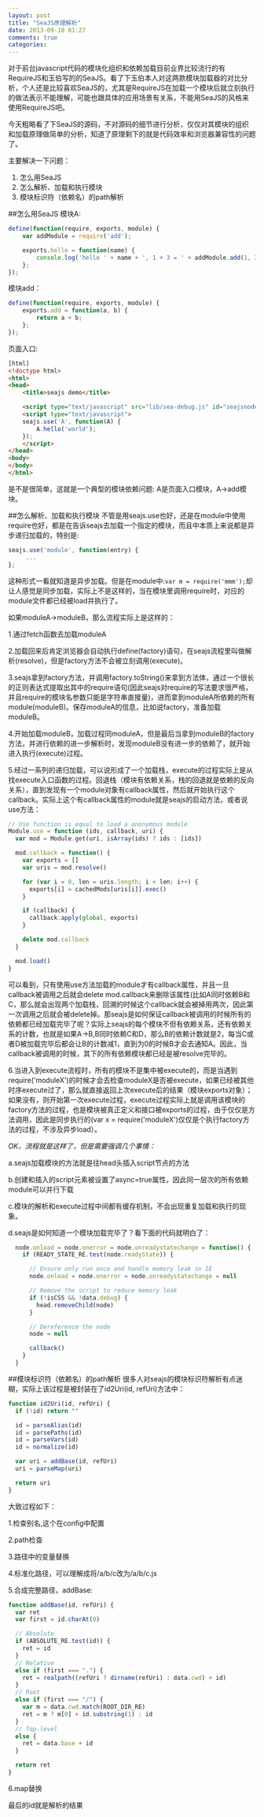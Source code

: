 ```yaml
---
layout: post
title: "SeaJS原理解析"
date: 2013-09-10 01:27
comments: true
categories: 
---
```


对于前台javascript代码的模块化组织和依赖加载目前业界比较流行的有RequireJS和玉伯写的的SeaJS。看了下玉伯本人对这两款模块加载器的对比分析，个人还是比较喜欢SeaJS的，尤其是RequireJS在加载一个模块后就立刻执行的做法表示不能理解，可能也跟具体的应用场景有关系，不能用SeaJS的风格来使用RequireJS吧。

今天粗略看了下SeaJS的源码，不对源码的细节进行分析，仅仅对其模块的组织和加载原理做简单的分析，知道了原理剩下的就是代码效率和浏览器兼容性的问题了。

主要解决一下问题：

1. 怎么用SeaJS
2. 怎么解析、加载和执行模块
3. 模块标识符（依赖名）的path解析

<!--more-->

##怎么用SeaJS
模块A:

``` javascript
define(function(require, exports, module) {
	var addModule = require('add');

	exports.hello = function(name) {
		console.log('hello ' + name + ', 1 + 3 = ' + addModule.add(1, 3));
	};
});
```

模块add：

``` javascript
define(function(require, exports, module) {
	exports.add = function(a, b) {
		return a + b;
	};
});
```

页面入口:

``` html
[html]
<!doctype html>
<html>
<head>
	<title>seajs demo</title>

	<script type="text/javascript" src="lib/sea-debug.js" id="seajsnode"></script>
	<script type="text/javascript">
	seajs.use('A', function(A) {
		A.hello('world');
	});
	</script>
</head>
<body>
</body>
</html>
```

是不是很简单，这就是一个典型的模块依赖问题: A是页面入口模块，A->add模块。

##怎么解析、加载和执行模块
不管是用seajs.use也好，还是在module中使用require也好，都是在告诉seajs去加载一个指定的模块，而且中本质上来说都是异步递归加载的，特别是:

``` javascript
seajs.use('module', function(entry) {
     ...
};
```

这种形式一看就知道是异步加载。但是在module中:`var m = require('mmm');`却让人感觉是同步加载，实际上不是这样的，当在模块里调用require时，对应的module文件都已经被load并执行了。

如果moduleA->moduleB，那么流程实际上是这样的：

1.通过fetch函数去加载moduleA

2.加载回来后肯定浏览器会自动执行define(factory)语句，在seajs流程里叫做解析(resolve)，但是factory方法不会被立刻调用(execute)。

3.seajs拿到factory方法，并调用factory.toString()来拿到方法体，通过一个很长的正则表达式提取出其中的require语句(因此seajs对require的写法要求很严格，并且require的模块名参数只能是字符串直接量)，进而拿到moduleA所依赖的所有module(moduleB)。保存moduleA的信息，比如说factory，准备加载moduleB。

4.开始加载moduleB，加载过程同moduleA，但是最后当拿到moduleB的factory方法，并进行依赖的进一步解析时，发现moduleB没有进一步的依赖了，就开始进入执行(execute)过程。

5.经过一系列的递归加载，可以说形成了一个加载栈，execute的过程实际上是从找execute入口函数的过程。回退栈（模块有依赖关系，栈的回退就是依赖的反向关系），直到发现有一个module对象有callback属性，然后就开始执行这个callback。实际上这个有callback属性的module就是seajs的启动方法，或者说use方法：

``` javascript
// Use function is equal to load a anonymous module
Module.use = function (ids, callback, uri) {
  var mod = Module.get(uri, isArray(ids) ? ids : [ids])

  mod.callback = function() {
    var exports = []
    var uris = mod.resolve()

    for (var i = 0, len = uris.length; i < len; i++) {
      exports[i] = cachedMods[uris[i]].exec()
    }

    if (callback) {
      callback.apply(global, exports)
    }

    delete mod.callback
  }

  mod.load()
}
```

可以看到，只有使用use方法加载的module才有callback属性，并且一旦callback被调用之后就会delete mod.callback来删除该属性(比如A同时依赖B和C，那么就会出现两个加载栈，回溯的时候这个callback就会被掉用两次，因此第一次调用之后就会被delete掉。那seajs是如何保证callback被调用的时候所有的依赖都已经加载完毕了呢？实际上seajs的每个模块不但有依赖关系，还有依赖关系的计数，也就是如果A->B,B同时依赖C和D，那么B的依赖计数就是2，每当C或者D被加载完毕后都会让B的计数减1，直到为0的时候B才会去通知A。因此，当callback被调用的时候，其下的所有依赖模块都已经是被resolve完毕的。

6.当进入到execute流程时，所有的模块不是集中被execute的，而是当遇到require('moduleX')的时候才会去检查moduleX是否被execute，如果已经被其他时序execute过了，那么就直接返回上次execute后的结果（模块exports对象）；如果没有，则开始第一次execute过程，execute过程实际上就是调用该模块的factory方法的过程，也是模块被真正定义和接口被exports的过程，由于仅仅是方法调用，因此是同步执行的(var x = require('moduleX')仅仅是个执行factory方法的过程，不涉及异步load）。

*OK，流程就是这样了，但是需要强调几个事情：*

a.seajs加载模块的方法就是往head头插入script节点的方法

b.创建和插入的script元素被设置了async=true属性，因此同一层次的所有依赖module可以并行下载

c.模块的解析和execute过程中间都有缓存机制，不会出现重复加载和执行的现象。

d.seajs是如何知道一个模块加载完毕了？看下面的代码就明白了：

``` javascript
  node.onload = node.onerror = node.onreadystatechange = function() {
    if (READY_STATE_RE.test(node.readyState)) {

      // Ensure only run once and handle memory leak in IE
      node.onload = node.onerror = node.onreadystatechange = null

      // Remove the script to reduce memory leak
      if (!isCSS && !data.debug) {
        head.removeChild(node)
      }

      // Dereference the node
      node = null

      callback()
    }
  }
```

##模块标识符（依赖名）的path解析
很多人对seajs的模块标识符解析有点迷糊，实际上该过程是被封装在了id2Uri(id, refUri)方法中：

``` javascript
function id2Uri(id, refUri) {
  if (!id) return ""

  id = parseAlias(id)
  id = parsePaths(id)
  id = parseVars(id)
  id = normalize(id)

  var uri = addBase(id, refUri)
  uri = parseMap(uri)

  return uri
}
```

大致过程如下：

1.检查别名,这个在config中配置

2.path检查

3.路径中的变量替换

4.标准化路径，可以理解成将/a/b/c改为/a/b/c.js

5.合成完整路径，addBase:

``` javascript
function addBase(id, refUri) {
  var ret
  var first = id.charAt(0)

  // Absolute
  if (ABSOLUTE_RE.test(id)) {
    ret = id
  }
  // Relative
  else if (first === ".") {
    ret = realpath((refUri ? dirname(refUri) : data.cwd) + id)
  }
  // Root
  else if (first === "/") {
    var m = data.cwd.match(ROOT_DIR_RE)
    ret = m ? m[0] + id.substring(1) : id
  }
  // Top-level
  else {
    ret = data.base + id
  }

  return ret
}
```

6.map替换

最后的id就是解析的结果
